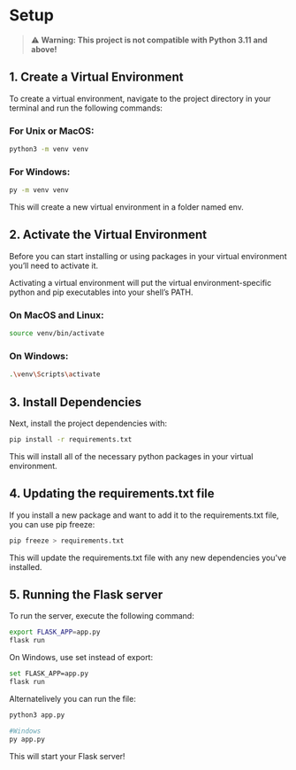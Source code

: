 # Setup

> :warning: **Warning: This project is not compatible with Python 3.11 and above!**

## 1. Create a Virtual Environment
To create a virtual environment, navigate to the project directory in your terminal and run the following commands:

### For Unix or MacOS:
```bash
python3 -m venv venv
```

### For Windows:
```bash
py -m venv venv
```
This will create a new virtual environment in a folder named env.

## 2. Activate the Virtual Environment
Before you can start installing or using packages in your virtual environment you’ll need to activate it. 

Activating a virtual environment will put the virtual environment-specific python and pip executables into your shell’s PATH.

### On MacOS and Linux:

```bash
source venv/bin/activate
```
### On Windows:

```bash
.\venv\Scripts\activate
```

## 3. Install Dependencies
Next, install the project dependencies with:

```bash
pip install -r requirements.txt
```
This will install all of the necessary python packages in your virtual environment.

## 4. Updating the requirements.txt file
If you install a new package and want to add it to the requirements.txt file, you can use pip freeze:

```bash
pip freeze > requirements.txt
```
This will update the requirements.txt file with any new dependencies you've installed.

## 5. Running the Flask server
To run the server, execute the following command:

```bash
export FLASK_APP=app.py
flask run
```
On Windows, use set instead of export:

```bash
set FLASK_APP=app.py
flask run
```

Alternatelively you can run the file: 
```bash
python3 app.py

#Windows
py app.py
```
This will start your Flask server!
